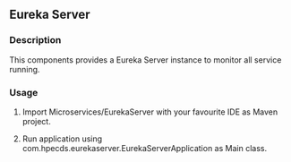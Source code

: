 Eureka Server
---

### Description

This components provides a Eureka Server instance to monitor all service running. 


### Usage
1. Import Microservices/EurekaServer with your favourite IDE as Maven project.

2. Run application using com.hpecds.eurekaserver.EurekaServerApplication as Main class.